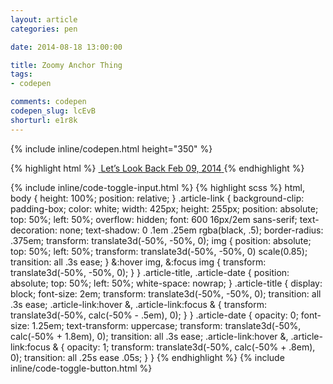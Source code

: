 ```yaml
---
layout: article
categories: pen

date: 2014-08-18 13:00:00

title: Zoomy Anchor Thing
tags:
- codepen

comments: codepen
codepen_slug: lcEvB
shorturl: e1r8k
---
```



{% include inline/codepen.html height="350" %}

{% highlight html %}
<a href="#" class="article-link">
    <img src="http://chrisburnell.com/images/banners/lets-look-back_mobile.png" alt="">
    <span class="article-title">Let’s Look Back</span>
    <time class="article-date" datetime="2014-02-09T02:19:00+00:00">Feb 09, 2014</time>
</a>
{% endhighlight %}

<div class="code-toggle">
{% include inline/code-toggle-input.html %}
{% highlight scss %}
html,
body {
    height: 100%;
    position: relative;
}
.article-link {
    background-clip: padding-box;
    color: white;
    width: 425px;
    height: 255px;
    position: absolute;
    top: 50%;
    left: 50%;
    overflow: hidden;
    font: 600 16px/2em sans-serif;
    text-decoration: none;
    text-shadow: 0 .1em .25em rgba(black, .5);
    border-radius: .375em;
    transform: translate3d(-50%, -50%, 0);
    img {
        position: absolute;
        top: 50%;
        left: 50%;
        transform: translate3d(-50%, -50%, 0) scale(0.85);
        transition: all .3s ease;
    }
    &:hover img,
    &:focus img {
        transform: translate3d(-50%, -50%, 0);
    }
}
.article-title,
.article-date {
    position: absolute;
    top: 50%;
    left: 50%;
    white-space: nowrap;
}
.article-title {
    display: block;
    font-size: 2em;
    transform: translate3d(-50%, -50%, 0);
    transition: all .3s ease;
    .article-link:hover &,
    .article-link:focus & {
        transform: translate3d(-50%, calc(-50% - .5em), 0);
    }
}
.article-date {
    opacity: 0;
    font-size: 1.25em;
    text-transform: uppercase;
    transform: translate3d(-50%, calc(-50% + 1.8em), 0);
    transition: all .3s ease;
    .article-link:hover &,
    .article-link:focus & {
        opacity: 1;
        transform: translate3d(-50%, calc(-50% + .8em), 0);
        transition: all .25s ease .05s;
    }
}
{% endhighlight %}
{% include inline/code-toggle-button.html %}
</div>
